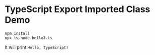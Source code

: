 TypeScript Export Imported Class Demo
=====================================

```
npm install
npx ts-node hello3.ts
```

It will print `Hello, TypeScript!`